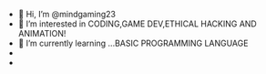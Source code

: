 - 👋 Hi, I’m @mindgaming23
- 👀 I’m interested in CODING,GAME DEV,ETHICAL HACKING AND ANIMATION!
- 🌱 I’m currently learning ...BASIC PROGRAMMING LANGUAGE
- 
-

<!---
mindgaming23/mindgaming23 is a ✨ special ✨ repository because its `README.md` (this file) appears on your GitHub profile.
You can click the Preview link to take a look at your changes.
--->

